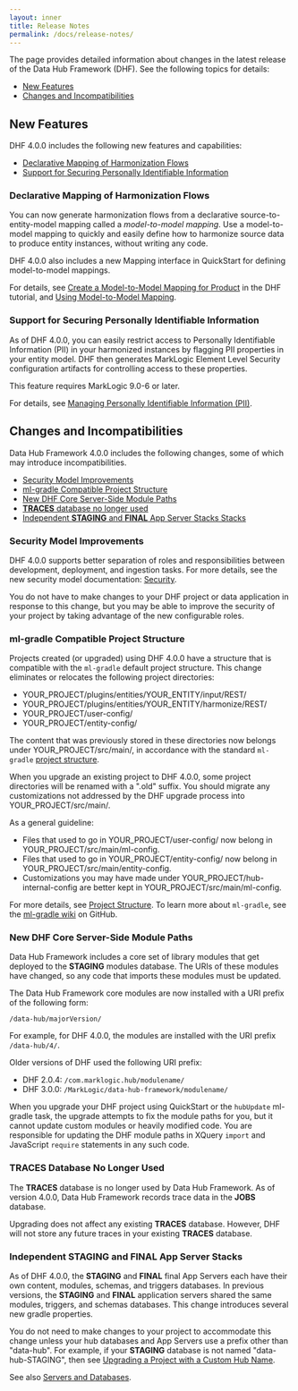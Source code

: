 ```yaml
---
layout: inner
title: Release Notes
permalink: /docs/release-notes/
---
```

The page provides detailed information about changes in the latest release of the Data Hub Framework (DHF). See the following topics for details:

* [New Features](#new-features)
* [Changes and Incompatibilities](#changes-and-incompatibilities)

## New Features

DHF 4.0.0 includes the following new features and capabilities:

* [Declarative Mapping of Harmonization Flows](#declarative-mapping-of-harmonization-flows)
* [Support for Securing Personally Identifiable Information](#support-for-securing-personally-identifiable-information)

### Declarative Mapping of Harmonization Flows

You can now generate harmonization flows from a declarative source-to-entity-model mapping called a _model-to-model mapping_. Use a model-to-model mapping to quickly and easily define how to harmonize source data to produce entity instances, without writing any code.

DHF 4.0.0 also includes a new Mapping interface in QuickStart for defining model-to-model mappings.

For details, see [Create a Model-to-Model Mapping for Product](../../tutorial/mapping-product-entity/) in the DHF tutorial, and [Using Model-to-Model Mapping]({{site.baseurl}}/harmonize/mapping).

### Support for Securing Personally Identifiable Information

As of DHF 4.0.0, you can easily restrict access to Personally Identifiable Information (PII) in your harmonized instances by flagging PII properties in your entity model. DHF then generates MarkLogic Element Level Security configuration artifacts for controlling access to these properties.

This feature requires MarkLogic 9.0-6 or later.

For details, see [Managing Personally Identifiable Information (PII)]({{site.baseurl}}/govern/pii).

## Changes and Incompatibilities

Data Hub Framework 4.0.0 includes the following changes, some of which may introduce incompatibilities.

* [Security Model Improvements](#security-model-improvements)
* [ml-gradle Compatible Project Structure](#ml-gradle-compatible-project-structure)
* [New DHF Core Server-Side Module Paths](#new-dhf-core-server-side-module-paths)
* [**TRACES** database no longer used](#traces-database-no-longer-used)
* [Independent **STAGING** and **FINAL** App Server Stacks Stacks](#independent-staging-and-final-app-server-stacks)

### Security Model Improvements
DHF 4.0.0 supports better separation of roles and responsibilities between development, deployment, and ingestion tasks. For more details, see the new security model documentation: [Security]({{site.baseurl}}/docs/security).

You do not have to make changes to your DHF project or data application in response to this change, but you may be able to improve the security of your project by taking advantage of the new configurable roles.

### ml-gradle Compatible Project Structure

Projects created (or upgraded) using DHF 4.0.0 have a structure that is compatible with the `ml-gradle` default project structure. This change eliminates or relocates the following project directories:

* YOUR_PROJECT/plugins/entities/YOUR_ENTITY/input/REST/
* YOUR_PROJECT/plugins/entities/YOUR_ENTITY/harmonize/REST/
* YOUR_PROJECT/user-config/
* YOUR_PROJECT/entity-config/

The content that was previously stored in these directories now belongs under  YOUR_PROJECT/src/main/, in accordance with the standard `ml-gradle` [project structure](https://github.com/marklogic-community/ml-gradle/wiki/Project-layout).

When you upgrade an existing project to DHF 4.0.0, some project directories will be renamed with a ".old" suffix. You should migrate any customizations not addressed by the DHF upgrade process into YOUR_PROJECT/src/main/.

As a general guideline:
* Files that used to go in YOUR_PROJECT/user-config/ now belong in YOUR_PROJECT/src/main/ml-config.
* Files that used to go in YOUR_PROJECT/entity-config/ now belong in YOUR_PROJECT/src/main/entity-config.
* Customizations you may have made under YOUR_PROJECT/hub-internal-config are better kept in YOUR_PROJECT/src/main/ml-config.

For more details, see [Project Structure]({{site.baseurl}}/understanding/project-structure). To learn more about `ml-gradle`, see the [ml-gradle wiki](https://github.com/marklogic-community/ml-gradle/wiki) on GitHub.

### New DHF Core Server-Side Module Paths

Data Hub Framework includes a core set of library modules that get deployed to the **STAGING** modules database. The URIs of these modules have changed, so any code that imports these modules must be updated.

The Data Hub Framework core modules are now installed with a URI prefix of the following form:
```
/data-hub/majorVersion/
```
For example, for DHF 4.0.0, the modules are installed with the URI prefix `/data-hub/4/`.

Older versions of DHF used the following URI prefix:

* DHF 2.0.4: `/com.marklogic.hub/modulename/`
* DHF 3.0.0: `/MarkLogic/data-hub-framework/modulename/`

When you upgrade your DHF project using QuickStart or the `hubUpdate` ml-gradle task, the upgrade attempts to fix the module paths for you, but it cannot update custom modules or heavily modified code. You are responsible for updating the DHF module paths in XQuery `import` and JavaScript `require` statements in any such code.

### **TRACES** Database No Longer Used
The **TRACES** database is no longer used by Data Hub Framework. As of version 4.0.0, Data Hub Framework records trace data in the **JOBS** database.

Upgrading does not affect any existing **TRACES** database. However, DHF will not store any future traces in your existing **TRACES** database.

### Independent **STAGING** and **FINAL** App Server Stacks

As of DHF 4.0.0, the **STAGING** and **FINAL** final App Servers each have their own content, modules, schemas, and triggers databases. In previous versions, the **STAGING** and **FINAL** application servers shared the same modules, triggers, and schemas databases. This change introduces several new gradle properties.

You do not need to make changes to your project to accommodate this change unless your hub databases and App Servers use a prefix other than "data-hub". For example, if your **STAGING** database is not named "data-hub-STAGING", then see [Upgrading a Project with a Custom Hub Name]({{site.baseurl}}/understanding/upgrading#upgrading-a-project-with-a-custom-hub-name).

See also [Servers and Databases]({{site.baseurl}}/docs/architecture#servers-and-databases).
